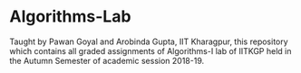 # Algorithms-Lab

Taught by Pawan Goyal and Arobinda Gupta, IIT Kharagpur, this repository which contains all graded assignments of Algorithms-I lab of IITKGP held in the Autumn Semester of academic session 2018-19.

